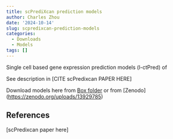 ```yaml
---
title: scPrediXcan prediction models
author: Charles Zhou
date: '2024-10-14'
slug: scpredixcan-prediction-models
categories:
  - Downloads
  - Models
tags: []
---
```


Single cell based gene expression prediction models (l-ctPred) of 

See description in [CITE scPredixcan PAPER HERE]

Download models here from [Box folder](https://uchicago.app.box.com/folder/289080191619) or from [Zenodo] (https://zenodo.org/uploads/13929785)

## References

[scPredixcan paper here]
